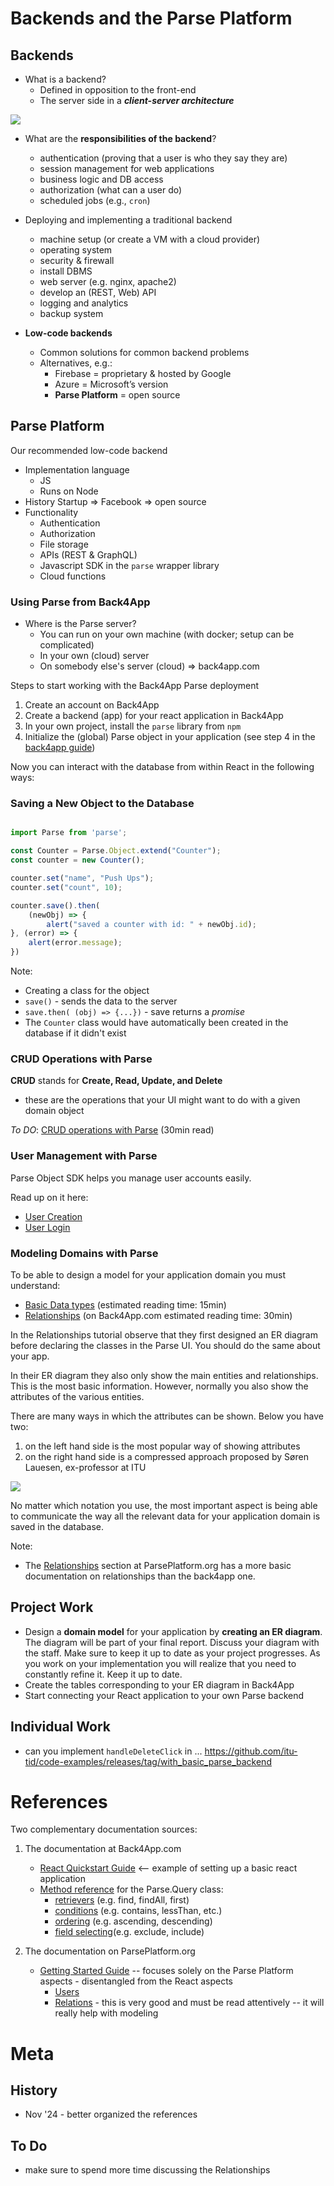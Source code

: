 # Backends and the Parse Platform

## Backends

- What is a backend?
	- Defined in opposition to the front-end
	- The server side in a ***client-server architecture***

![](images/client-server-architecture.png)

- What are the **responsibilities of the backend**?
	- authentication (proving that a user is who they say they are)
	- session management for web applications
	- business logic and DB access
	- authorization (what can a user do)
	- scheduled jobs (e.g., `cron`)

- Deploying and implementing a traditional backend
	- machine setup (or create a VM with a cloud provider)
	- operating system
	- security & firewall
	- install DBMS
	- web server (e.g. nginx, apache2)
	- develop an (REST, Web) API 
	- logging and analytics
	- backup system


- **Low-code backends**
	- Common solutions for common backend problems
	- Alternatives, e.g.:
		- Firebase = proprietary & hosted by Google
		- Azure = Microsoft’s version 
		- **Parse Platform** = open source 


## Parse Platform

Our recommended low-code backend
- Implementation language
	- JS 
	- Runs on Node
- History
	Startup => Facebook => open source
- Functionality
	- Authentication
	- Authorization
	- File storage
	- APIs (REST & GraphQL)
	- Javascript SDK in the `parse` wrapper library
	- Cloud functions



### Using Parse from Back4App

- Where is the Parse server?
	- You can run on your own machine (with docker; setup can be complicated)
	- In your own (cloud) server
	- On somebody else's server (cloud) => back4app.com 


Steps to start working with the Back4App Parse deployment 
1. Create an account on Back4App
2. Create a backend (app) for your react application in Back4App
4. In your own project, install the `parse` library from `npm`
5. Initialize the (global) Parse object in your application (see step 4 in the [back4app guide](https://www.back4app.com/docs/react/quickstart))
 
Now you can interact with the database from within React in the following ways: 

### Saving a New Object to the Database

```javascript

import Parse from 'parse';

const Counter = Parse.Object.extend("Counter");
const counter = new Counter();

counter.set("name", "Push Ups");
counter.set("count", 10);

counter.save().then(
	(newObj) => {
		alert("saved a counter with id: " + newObj.id);
}, (error) => {
	alert(error.message);
})
```

Note: 
- Creating a class for the object
- `save()` - sends the data to the server
- `save.then( (obj) => {...})` - save returns a *promise*
- The `Counter` class would have automatically been created in the database if it didn't exist

### CRUD Operations with Parse 

**CRUD** stands for **Create, Read, Update, and Delete**
- these are the operations that your UI might want to do with a given domain object 

*To DO*: [CRUD operations with Parse](https://www.back4app.com/docs/react/data-objects/react-crud-tutorial) (30min read)



### User Management with Parse

Parse Object SDK helps you manage user accounts easily. 

Read up on it here: 
- [User Creation](https://www.back4app.com/docs/react/working-with-users/sign-up-page-react)
- [User Login](https://www.back4app.com/docs/react/working-with-users/react-login)


### Modeling Domains with Parse

To be able to design a model for your application domain you must understand: 
- [Basic Data types](https://www.back4app.com/docs/react/data-objects/react-data-types) (estimated reading time:  15min)
- [Relationships](https://www.back4app.com/docs/react/data-objects/relationships) (on Back4App.com estimated reading time: 30min)

In the Relationships tutorial observe that they first designed an ER diagram before declaring the classes in the Parse UI. You should do the same about your app. 

In their ER diagram they also only show the main entities and relationships. This is the most basic information. However, normally you also show the attributes of the various entities. 

There are many ways in which the attributes can be shown. Below you have two: 
1. on the left hand side is the most popular way of showing attributes
2. on the right hand side is a compressed approach proposed by Søren Lauesen, ex-professor at ITU

![](images/alterantive-er-diagrams.png)

No matter which notation you use, the most important aspect is being able to communicate the way all the relevant data for your application domain is saved in the database. 

Note: 
- The [Relationships](https://docs.parseplatform.org/js/guide/#relations) section at ParsePlatform.org has a more basic documentation on relationships than the back4app one. 



## Project Work
- Design a **domain model** for your application by **creating an ER diagram**. The diagram will be part of your final report. Discuss your diagram with the staff. Make sure to keep it up to date as your project progresses. As you work on your implementation you will realize that you need to constantly refine it. Keep it up to date.
- Create the tables corresponding to your ER diagram in Back4App
- Start connecting your React application to your own Parse backend

## Individual Work

- can you implement `handleDeleteClick` in ... https://github.com/itu-tid/code-examples/releases/tag/with_basic_parse_backend 


# References

Two complementary documentation sources: 
1. The documentation at Back4App.com
	- [React Quickstart Guide](https://www.back4app.com/docs/react/quickstart) <-- example of setting up a basic react application
	- [Method reference](https://www.back4app.com/docs/react/data-objects/react-query-cookbook#cwx91) for the Parse.Query class:
		- [retrievers](https://www.back4app.com/docs/react/data-objects/react-query-cookbook#7gYWf) (e.g. find, findAll, first)
		- [conditions](https://www.back4app.com/docs/react/data-objects/react-query-cookbook#7tu0z) (e.g. contains, lessThan, etc.)
		- [ordering](https://www.back4app.com/docs/react/data-objects/react-query-cookbook#3Tc5v) (e.g. ascending, descending)
		- [field selecting](https://www.back4app.com/docs/react/data-objects/react-query-cookbook#88HKH)(e.g. exclude, include)

2. The documentation on ParsePlatform.org
	- [Getting Started Guide](https://docs.parseplatform.org/js/guide/#getting-started) -- focuses solely on the Parse Platform aspects - disentangled from the React aspects
		- [Users](https://docs.parseplatform.org/js/guide/#users)
		- [Relations](https://docs.parseplatform.org/js/guide/#relations) - this is very good and must be read attentively -- it will really help with modeling


# Meta
## History
- Nov '24 - better organized the references
## To Do
- make sure to spend more time discussing the Relationships